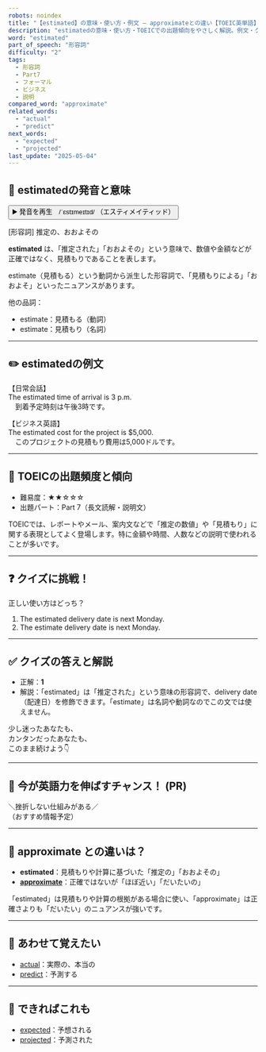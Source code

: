 ```yaml
---
robots: noindex
title: "【estimated】の意味・使い方・例文 ― approximateとの違い【TOEIC英単語】"
description: "estimatedの意味・使い方・TOEICでの出題傾向をやさしく解説。例文・クイズ付きでapproximateとの違いもわかりやすく学べます。"
word: "estimated"
part_of_speech: "形容詞"
difficulty: "2"
tags:
  - 形容詞
  - Part7
  - フォーマル
  - ビジネス
  - 説明
compared_word: "approximate"
related_words:
  - "actual"
  - "predict"
next_words:
  - "expected"
  - "projected"
last_update: "2025-05-04"
---
```


## 🔰 estimatedの発音と意味

<button class="play-audio" onclick="playTTS('estimated')">
  <span class="play-audio-main">
    ▶️ 発音を再生　/ˈɛstɪmeɪtɪd/
  </span>
  <span class="play-audio-sub">
    （エスティメイティッド）
  </span>
</button>

[形容詞] 推定の、おおよその

**estimated** は、「推定された」「おおよその」という意味で、数値や金額などが正確ではなく、見積もりであることを表します。

estimate（見積もる）という動詞から派生した形容詞で、「見積もりによる」「おおよそ」といったニュアンスがあります。

他の品詞：  
- estimate：見積もる（動詞）
- estimate：見積もり（名詞）

---

## ✏️ estimatedの例文

【日常会話】  
The estimated time of arrival is 3 p.m.  
　到着予定時刻は午後3時です。

【ビジネス英語】  
The estimated cost for the project is $5,000.  
　このプロジェクトの見積もり費用は5,000ドルです。

---

## 🎯 TOEICの出題頻度と傾向

- 難易度：★★☆☆☆
- 出題パート：Part 7（長文読解・説明文）

TOEICでは、レポートやメール、案内文などで「推定の数値」や「見積もり」に関する表現としてよく登場します。特に金額や時間、人数などの説明で使われることが多いです。

---

## ❓ クイズに挑戦！

正しい使い方はどっち？

1. The estimated delivery date is next Monday.  
2. The estimate delivery date is next Monday.

---

## ✅ クイズの答えと解説

- 正解：**1**
- 解説：「estimated」は「推定された」という意味の形容詞で、delivery date（配達日）を修飾できます。「estimate」は名詞や動詞なのでこの文では使えません。

少し迷ったあなたも、  
カンタンだったあなたも、  
このまま続けよう👇️

---

## 🚀 今が英語力を伸ばすチャンス！ (PR)

<div class="info-center">
＼挫折しない仕組みがある／<br>  
（おすすめ情報予定）
</div>

---

## 🤔  approximate との違いは？

- **estimated**：見積もりや計算に基づいた「推定の」「おおよその」
- **[approximate](/approximate)**：正確ではないが「ほぼ近い」「だいたいの」

「estimated」は見積もりや計算の根拠がある場合に使い、「approximate」は正確さよりも「だいたい」のニュアンスが強いです。

---

## 🧩 あわせて覚えたい

- [actual](/actual)：実際の、本当の
- [predict](/predict)：予測する

---

## 📖 できればこれも

- [expected](/expected)：予想される
- [projected](/projected)：予測された

<!-- cvid: aid00_bid35 -->
